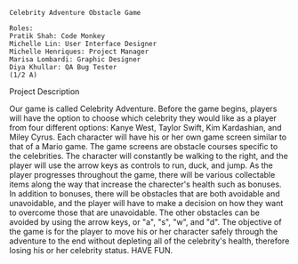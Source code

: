 	Celebrity Adventure Obstacle Game
 
	Roles:
	Pratik Shah: Code Monkey
	Michelle Lin: User Interface Designer
	Michelle Henriques: Project Manager
	Marisa Lombardi: Graphic Designer
	Diya Khullar: QA Bug Tester
	(1/2 A)

Project Description

Our game is called Celebrity Adventure. 
 	Before the game begins, players will have the option to choose which celebrity they would like as a player
from four different options: Kanye West, Taylor Swift, Kim Kardashian, and Miley Cyrus.  Each character will have
his or her own game screen similar to that of a Mario game.  The game screens are obstacle courses specific to the
celebrities. The character will constantly be walking to the right, and the player will use the arrow keys as
controls to run, duck, and jump.  As the player progresses throughout the game, there will be various collectable
items along the way that increase the charecter's health such as bonuses.  In addition to bonuses, there will be
obstacles that are both avoidable and unavoidable, and the player will have to make a decision on how they want to
overcome those that are unavoidable.  The other obstacles can be avoided by using the arrow keys, or "a", "s", "w", 
and "d".  The objective of the game is for the player to move his or her character safely through the adventure to the end 
without depleting all of the celebrity's health, therefore losing his or her celebrity status.
							HAVE FUN.
